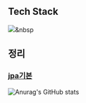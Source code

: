 ## Tech Stack
<img src="https://img.shields.io/badge/Java-007396?style=flat-square&logo=Java&logoColor=white"/></a>&nbsp

## 정리 
### [jpa기본](https://github.com/js988174/jpa)


![Anurag's GitHub stats](https://github-readme-stats.vercel.app/api?username=js988174&show_icons=true&theme=radical)
